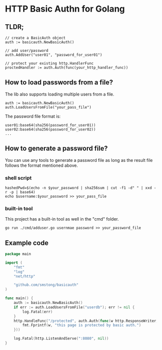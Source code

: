 # HTTP Basic Authn for Golang
## TLDR;
```
// create a BasicAuth object
auth := basicauth.NewBasicAuth()

// add user/password 
auth.AddUser("user01", "password_for_user01")

// protect your existing http.HandlerFunc
proctedHandler := auth.Auth(func(your_http_handler_func))

```

## How to load passwords from a file?
The lib also supports loading multiple users from a file.
```
auth := basicauth.NewBasicAuth()
auth.LoadUsersFromFile("your_pass_file")
```
The password file format is:

```
user01:base64(sha256(password_for_user01))
user02:base64(sha256(password_for_user02))
...
```

## How to generate a password file?
You can use any tools to generate a password file as long as the result file
follows the format mentioned above.

### shell script
```
hashedPwd=$(echo -n $your_password | sha256sum | cut -f1 -d" " | xxd -r -p | base64)
echo $username:$your_password >> your_pass_file
```

### built-in tool
This project has a built-in tool as well in the "cmd" folder.
```
go run ./cmd/adduser.go usernmae password >> your_password_file 
```

## Example code
```go
package main

import (
	"fmt"
	"log"
	"net/http"

	"github.com/smstong/basicauth"
)

func main() {
	auth := basicauth.NewBasicAuth()
	if err := auth.LoadUsersFromFile("userdb"); err != nil {
		log.Fatal(err)
	}
	http.HandleFunc("/protected", auth.Auth(func(w http.ResponseWriter, r *http.Request) {
		fmt.Fprintf(w, "this page is protected by basic auth.")
	}))

	log.Fatal(http.ListenAndServe(":8080", nil))
}
```
